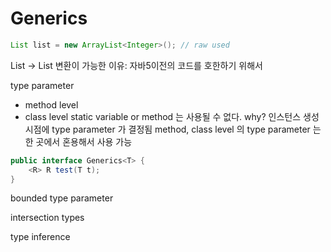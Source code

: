 # Generics
```java
List list = new ArrayList<Integer>(); // raw used
```
List -> List<Integer> 변환이 가능한 이유: 자바5이전의 코드를 호한하기 위해서

type parameter
  - method level
  - class level
    static variable or method 는 사용될 수 없다. why? 인스턴스 생성 시점에 type parameter 가 결정됨
method, class level 의 type parameter 는 한 곳에서 혼용해서 사용 가능
```java
public interface Generics<T> {
    <R> R test(T t);
}
```

bounded type parameter

intersection types

type inference